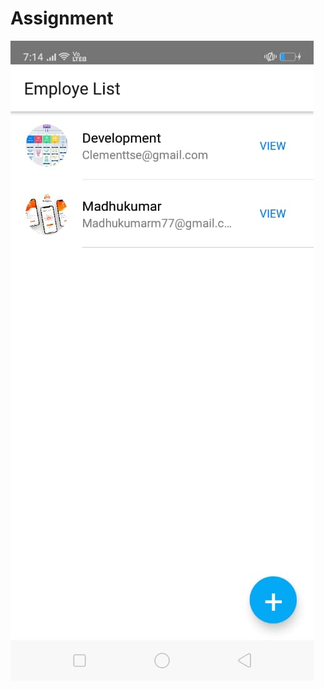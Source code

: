 # Assignment
![Employe List](https://github.com/MadhuKumar77/Assignment/blob/master/Screenshots/Image1.jpeg "Employe List")
